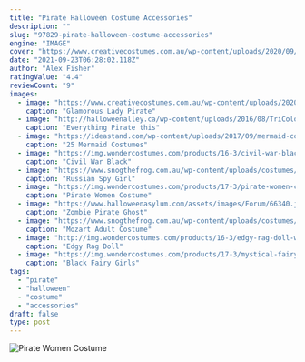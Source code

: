 ```yaml
---
title: "Pirate Halloween Costume Accessories"
description: ""
slug: "97829-pirate-halloween-costume-accessories"
engine: "IMAGE"
cover: "https://www.creativecostumes.com.au/wp-content/uploads/2020/09/Glamorous-Lady-Pirate-Costume.jpg"
date: "2021-09-23T06:28:02.118Z"
author: "Alex Fisher"
ratingValue: "4.4"
reviewCount: "9"
images:
  - image: "https://www.creativecostumes.com.au/wp-content/uploads/2020/09/Glamorous-Lady-Pirate-Costume.jpg"
    caption: "Glamorous Lady Pirate"
  - image: "http://halloweenalley.ca/wp-content/uploads/2016/08/TriColor_Pirate-668x1024.jpg"
    caption: "Everything Pirate this"
  - image: "https://ideastand.com/wp-content/uploads/2017/09/mermaid-costume-diy/14-mermaid-costume-diy-ideas-tutorials-1.jpg"
    caption: "25 Mermaid Costumes"
  - image: "https://img.wondercostumes.com/products/16-3/civil-war-black-panther-boys-costume.jpg"
    caption: "Civil War Black"
  - image: "https://www.snogthefrog.com.au/wp-content/uploads/costumes/national-dress-russian-spy-female-800x1067.jpg"
    caption: "Russian Spy Girl"
  - image: "https://img.wondercostumes.com/products/17-3/pirate-women-costume.jpg"
    caption: "Pirate Women Costume"
  - image: "https://www.halloweenasylum.com/assets/images/Forum/66340.jpg"
    caption: "Zombie Pirate Ghost"
  - image: "https://www.snogthefrog.com.au/wp-content/uploads/costumes/costume_1285561735_17th-Century-Mozart-Male.jpg"
    caption: "Mozart Adult Costume"
  - image: "http://img.wondercostumes.com/products/16-3/edgy-rag-doll-womens-costume.jpg"
    caption: "Edgy Rag Doll"
  - image: "https://img.wondercostumes.com/products/17-3/mystical-fairy-girls-costume.jpg"
    caption: "Black Fairy Girls"
tags:
  - "pirate"
  - "halloween"
  - "costume"
  - "accessories"
draft: false
type: post
---
```



![Pirate Women Costume](https://img.wondercostumes.com/products/17-3/pirate-women-costume.jpg "Pirate Women Costume")


<!--inArticleAds-->

<!--galleryOne-->


<!--inArticleAds-->

<!--galleryTwo-->


<!--galleryThree-->

